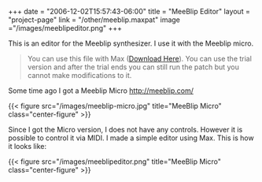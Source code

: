 +++
date = "2006-12-02T15:57:43-06:00"
title = "MeeBlip Editor"
layout = "project-page"
link = "/other/meeblip.maxpat"
image ="/images/meeblipeditor.png"
+++

This is an editor for the Meeblip synthesizer. I use it with the Meeblip micro.

<!--more-->

> You can use this file with Max ([Download Here](https://cycling74.com/products/max/)). You can use the trial version and after the trial ends you can still run the patch but you cannot make modifications to it.

Some time ago I got a Meeblip Micro http://meeblip.com/

{{< figure src="/images/meeblip-micro.jpg" title="MeeBlip Micro" class="center-figure" >}}

Since I got the Micro version, I does not have any controls. However it is possible to control it via MIDI. I made a simple editor using Max. This is how it looks like:

{{< figure src="/images/meeblipeditor.png" title="MeeBlip Micro" class="center-figure" >}}
